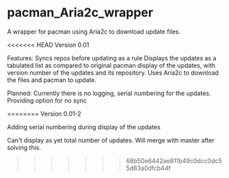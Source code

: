 pacman_Aria2c_wrapper
=====================

A wrapper for pacman using Aria2c to download update files.

<<<<<<< HEAD
Version 0.01

Features:
Syncs repos before updating as a rule
Displays the updates as a tabulated list as compared to original pacman display of the updates, with version number of the updates and its repository.
Uses Aria2c to download the files and pacman to update.

Planned:
Currently there is no logging, serial numbering for the updates.
Providing option for no sync


========
Version 0.01-2

Adding serial numbering during display of the updates

Can't display as yet total number of updates. Will merge with master after solving this.
>>>>>>> 68b50e6442ae811b49c0dcc0dc55d83a0dfcb44f
